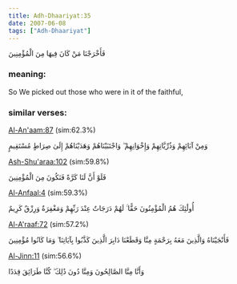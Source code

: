 ```yaml
---
title: Adh-Dhaariyat:35
date: 2007-06-08
tags: ["Adh-Dhaariyat"]
---
```

فَأَخْرَجْنَا مَنْ كَانَ فِيهَا مِنَ الْمُؤْمِنِينَ
### meaning: 
So We picked out those who were in it of the faithful,
### similar verses: 

[Al-An'aam:87](/6/87) (sim:62.3%)

وَمِنْ آبَائِهِمْ وَذُرِّيَّاتِهِمْ وَإِخْوَانِهِمْ ۖ وَاجْتَبَيْنَاهُمْ وَهَدَيْنَاهُمْ إِلَىٰ صِرَاطٍ مُسْتَقِيمٍ

[Ash-Shu'araa:102](/26/102) (sim:59.8%)

فَلَوْ أَنَّ لَنَا كَرَّةً فَنَكُونَ مِنَ الْمُؤْمِنِينَ

[Al-Anfaal:4](/8/4) (sim:59.3%)

أُولَٰئِكَ هُمُ الْمُؤْمِنُونَ حَقًّا ۚ لَهُمْ دَرَجَاتٌ عِنْدَ رَبِّهِمْ وَمَغْفِرَةٌ وَرِزْقٌ كَرِيمٌ

[Al-A'raaf:72](/7/72) (sim:57.2%)

فَأَنْجَيْنَاهُ وَالَّذِينَ مَعَهُ بِرَحْمَةٍ مِنَّا وَقَطَعْنَا دَابِرَ الَّذِينَ كَذَّبُوا بِآيَاتِنَا ۖ وَمَا كَانُوا مُؤْمِنِينَ

[Al-Jinn:11](/72/11) (sim:56.6%)

وَأَنَّا مِنَّا الصَّالِحُونَ وَمِنَّا دُونَ ذَٰلِكَ ۖ كُنَّا طَرَائِقَ قِدَدًا
